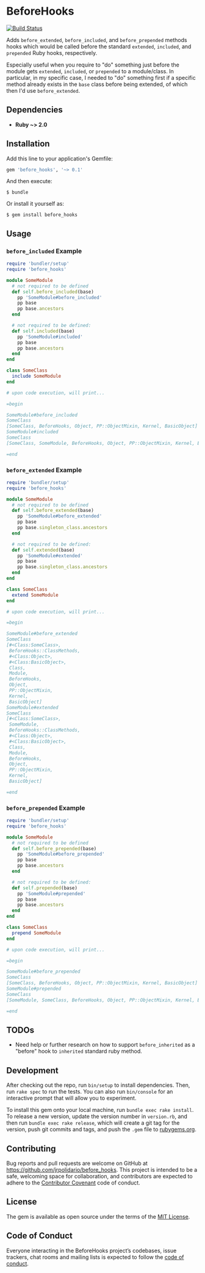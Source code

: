 # BeforeHooks

[![Build Status](https://travis-ci.org/jrpolidario/before_hooks.svg?branch=master)](https://travis-ci.org/jrpolidario/before_hooks)

Adds `before_extended`, `before_included`, and `before_prepended` methods hooks which would be called before the standard `extended`, `included`, and `prepended` Ruby hooks, respectively.

Especially useful when you require to "do" something just before the module gets `extended`, `included`, or `prepended` to a module/class.
In particular, in my specific case, I needed to "do" something first if a specific method already exists in the `base` class before being extended, of which then I'd use `before_extended`.

## Dependencies

* **Ruby ~> 2.0**

## Installation

Add this line to your application's Gemfile:

```ruby
gem 'before_hooks', '~> 0.1'
```

And then execute:

    $ bundle

Or install it yourself as:

    $ gem install before_hooks

## Usage

### `before_included` Example

```ruby
require 'bundler/setup'
require 'before_hooks'

module SomeModule
  # not required to be defined
  def self.before_included(base)
    pp 'SomeModule#before_included'
    pp base
    pp base.ancestors
  end

  # not required to be defined:
  def self.included(base)
    pp 'SomeModule#included'
    pp base
    pp base.ancestors
  end
end

class SomeClass
  include SomeModule
end

# upon code execution, will print...

=begin

SomeModule#before_included
SomeClass
[SomeClass, BeforeHooks, Object, PP::ObjectMixin, Kernel, BasicObject]
SomeModule#included
SomeClass
[SomeClass, SomeModule, BeforeHooks, Object, PP::ObjectMixin, Kernel, BasicObject]

=end
```

### `before_extended` Example

```ruby
require 'bundler/setup'
require 'before_hooks'

module SomeModule
  # not required to be defined
  def self.before_extended(base)
    pp 'SomeModule#before_extended'
    pp base
    pp base.singleton_class.ancestors
  end

  # not required to be defined:
  def self.extended(base)
    pp 'SomeModule#extended'
    pp base
    pp base.singleton_class.ancestors
  end
end

class SomeClass
  extend SomeModule
end

# upon code execution, will print...

=begin

SomeModule#before_extended
SomeClass
[#<Class:SomeClass>,
 BeforeHooks::ClassMethods,
 #<Class:Object>,
 #<Class:BasicObject>,
 Class,
 Module,
 BeforeHooks,
 Object,
 PP::ObjectMixin,
 Kernel,
 BasicObject]
SomeModule#extended
SomeClass
[#<Class:SomeClass>,
 SomeModule,
 BeforeHooks::ClassMethods,
 #<Class:Object>,
 #<Class:BasicObject>,
 Class,
 Module,
 BeforeHooks,
 Object,
 PP::ObjectMixin,
 Kernel,
 BasicObject]

=end
```

### `before_prepended` Example

```ruby
require 'bundler/setup'
require 'before_hooks'

module SomeModule
  # not required to be defined
  def self.before_prepended(base)
    pp 'SomeModule#before_prepended'
    pp base
    pp base.ancestors
  end

  # not required to be defined:
  def self.prepended(base)
    pp 'SomeModule#prepended'
    pp base
    pp base.ancestors
  end
end

class SomeClass
  prepend SomeModule
end

# upon code execution, will print...

=begin

SomeModule#before_prepended
SomeClass
[SomeClass, BeforeHooks, Object, PP::ObjectMixin, Kernel, BasicObject]
SomeModule#prepended
SomeClass
[SomeModule, SomeClass, BeforeHooks, Object, PP::ObjectMixin, Kernel, BasicObject]

=end
```

## TODOs
* Need help or further research on how to support `before_inherited` as a "before" hook to `inherited` standard ruby method.

## Development

After checking out the repo, run `bin/setup` to install dependencies. Then, run `rake spec` to run the tests. You can also run `bin/console` for an interactive prompt that will allow you to experiment.

To install this gem onto your local machine, run `bundle exec rake install`. To release a new version, update the version number in `version.rb`, and then run `bundle exec rake release`, which will create a git tag for the version, push git commits and tags, and push the `.gem` file to [rubygems.org](https://rubygems.org).

## Contributing

Bug reports and pull requests are welcome on GitHub at https://github.com/jrpolidario/before_hooks. This project is intended to be a safe, welcoming space for collaboration, and contributors are expected to adhere to the [Contributor Covenant](http://contributor-covenant.org) code of conduct.

## License

The gem is available as open source under the terms of the [MIT License](https://opensource.org/licenses/MIT).

## Code of Conduct

Everyone interacting in the BeforeHooks project’s codebases, issue trackers, chat rooms and mailing lists is expected to follow the [code of conduct](https://github.com/jrpolidario/before_hooks/blob/master/CODE_OF_CONDUCT.md).
